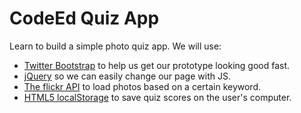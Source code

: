 CodeEd Quiz App
===============

Learn to build a simple photo quiz app. We will use:

- [Twitter Bootstrap][bootstrap] to help us get our prototype looking good fast.
- [jQuery][jquery] so we can easily change our page with JS.
- [The flickr API][flickr] to load photos based on a certain keyword.
- [HTML5 localStorage][localstore] to save quiz scores on the user's computer.

[bootstrap]: http://getbootstrap.com/ "Twitter's open source Bootstrap project."
[jquery]: http://jquery.com/ "jQuery is a fast, small, and feature-rich JavaScript library."
[flickr]: http://www.flickr.com/services/api/ "The flickr API lets us access content on flickr from our code."
[localstore]: https://developer.mozilla.org/en-US/docs/Web/Guide/DOM/Storage#sessionStorage "localStorage lets us save data on the user's computer to be accessed later."
